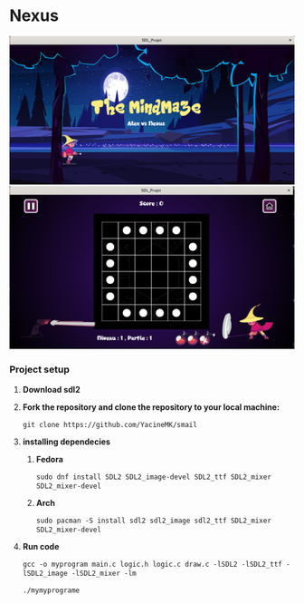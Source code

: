 # Nexus

![home](./@Nexus.png)
![game](./@nexus.png)


### Project setup

1. **Download sdl2**

2. **Fork the repository and clone the repository to your local machine:**

   ```shell
   git clone https://github.com/YacineMK/smail
   ```
3. **installing dependecies**
   1. **Fedora**
      ```shell
      sudo dnf install SDL2 SDL2_image-devel SDL2_ttf SDL2_mixer SDL2_mixer-devel
      ```

   3. **Arch**
      ```shell
      sudo pacman -S install sdl2 sdl2_image sdl2_ttf SDL2_mixer SDL2_mixer-devel
      ```
5. **Run code**

   ```shell
   gcc -o myprogram main.c logic.h logic.c draw.c -lSDL2 -lSDL2_ttf -lSDL2_image -lSDL2_mixer -lm
   ```

   ```shell
   ./mymyprograme
   ```

